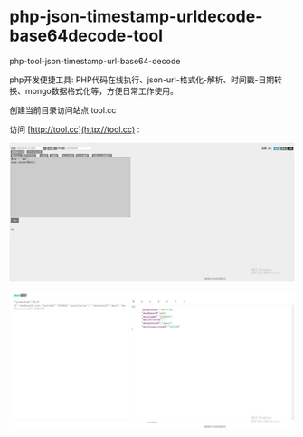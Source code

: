 # php-json-timestamp-urldecode-base64decode-tool
php-tool-json-timestamp-url-base64-decode  

php开发便捷工具: PHP代码在线执行、json-url-格式化-解析、时间戳-日期转换、mongo数据格式化等，方便日常工作使用。


创建当前目录访问站点 tool.cc

访问 [http://tool.cc](http://tool.cc) : 

![image1](static/a.jpg) 

![image1](static/b.jpg) 